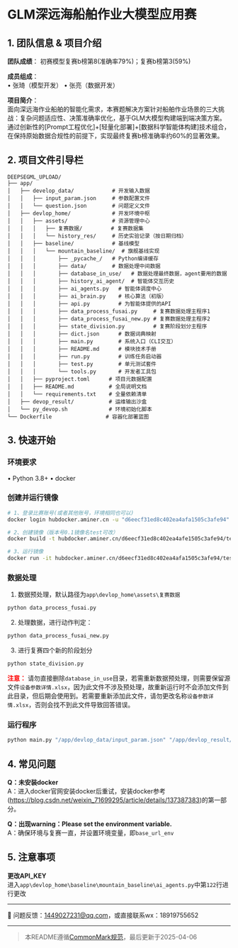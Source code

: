 

# GLM深远海船舶作业大模型应用赛

## 1. 团队信息 & 项目介绍
**团队成绩**：
初赛模型复赛b榜第8(准确率79%)；复赛b榜第3(59%)  

**成员组成**：  
• 张琦（模型开发）
• 张亮（数据开发）

**项目简介**：  
面向深远海作业船舶的智能化需求，本赛题解决方案针对船舶作业场景的三大挑战：复杂问题适应性、决策准确率优化，基于GLM大模型构建端到端决策方案。通过创新性的[Prompt工程优化]+[轻量化部署]+[数据科学智能体构建]技术组合，在保持原始数据合规性的前提下，实现最终复赛b榜准确率约60%的显著效果。

## 2. 项目文件引导栏
```
DEEPSEGML_UPLOAD/
├── app/
│   ├── develop_data/            # 开发输入数据
│   │   ├── input_param.json     # 参数配置文件
│   │   └── question.json        # 问题定义文件
│   ├── devlop_home/             # 开发环境中枢
│   │   ├── assets/              # 资源管理中心
│   │   │   ├── 复赛数据/         # 复赛数据集
│   │   │   └── history_res/     # 历史实验记录（按日期归档）
│   │   ├── baseline/            # 基线模型
│   │   │   └── mountain_baseline/  # 旗舰基线实现
│   │   │       ├── _pycache_/   # Python编译缓存
│   │   │       ├── data/        # 数据处理中间数据
│   │   │       ├── database_in_use/   # 数据处理最终数据，agent要用的数据
│   │   │       ├── history_ai_agent/  # 智能体交互历史
│   │   │       ├── ai_agents.py   # 智能体调度中心
│   │   │       ├── ai_brain.py    # 核心算法（初版）
│   │   │       ├── api.py         # 为智能体提供的API
│   │   │       ├── data_process_fusai.py     # 复赛数据处理主程序1
│   │   │       ├── data_process_fusai_new.py # 复赛数据处理主程序2
│   │   │       ├── state_division.py         # 复赛阶段划分主程序
│   │   │       ├── dict.json      # 数据词典映射
│   │   │       ├── main.py        # 系统入口（CLI交互）
│   │   │       ├── README.md      # 模块技术手册
│   │   │       ├── run.py         # 训练任务启动器
│   │   │       ├── test.py        # 单元测试套件
│   │   │       └── tools.py       # 开发者工具包
│   │   ├── pyproject.toml      # 项目元数据配置
│   │   ├── README.md           # 全局说明文档
│   │   └── requirements.txt    # 全量依赖清单
│   ├── devop_result/           # 运维输出沙盒
│   └── py_devop.sh             # 环境初始化脚本
└── Dockerfile                 # 容器化部署蓝图

```
## 3. 快速开始
### 环境要求
• Python 3.8+
• docker

### 创建并运行镜像
```bash
# 1、登录比赛账号(或者其他账号，环境相同也可以)
docker login hubdocker.aminer.cn -u "d6eecf31ed8c402ea4afa1505c3afe94" -p "@9,1yMCH!rK{"

# 2、创建镜像（版本号0.1镜像名test可改）
docker build -t hubdocker.aminer.cn/d6eecf31ed8c402ea4afe1505c3afe94/test:0.1 .

# 3、运行镜像
docker run -it hubdocker.aminer.cn/d6eecf31ed8c402ea4afa1505c3afe94/test:0.1 /bin/bash
```
### 数据处理
1. 数据预处理，默认路径为`app\devlop_home\assets\复赛数据`
```bash
python data_process_fusai.py
```
2. 处理数据，进行动作判定：
```bash
python data_process_fusai_new.py
```
3. 进行复赛四个新的阶段划分
```bash
python state_division.py
```
**<span style="color:red">注意：</span>**
请勿直接删除`database_in_use`目录，若需重新数据预处理，则需要保留源文件`设备参数详情.xlsx`，因为此文件不涉及预处理，故重新运行时不会添加文件到此目录，但后期会使用到。若需要重新添加此文件，请勿更改名称`设备参数详情.xlsx`，否则会找不到此文件导致回答错误。

### 运行程序
```bash
python main.py "/app/devlop_data/input_param.json" "/app/devlop_result/answer.jsonl"
```



## 4. 常见问题
**Q：未安装docker**  
A：进入docker官网安装docker后重试，安装docker参考(https://blog.csdn.net/weixin_71699295/article/details/137387383)的第一部分。

**Q：出现warning：Please set the environment variable.**  
A：确保环境与复赛一直，并设置环境变量，即`base_url_env`


## 5. 注意事项
**更改API_KEY**  
进入`app\devlop_home\baseline\mountain_baseline\ai_agents.py`中第`122`行进行更改


---


🐛 问题反馈：1449027231@qq.com，或直接联系wx：18919755652

---

> 本README遵循[CommonMark规范](https://commonmark.org/)，最后更新于2025-04-06
